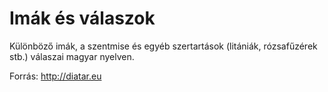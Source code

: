 Imák és válaszok
================

Különböző imák, a szentmise és egyéb szertartások (litániák, rózsafűzérek stb.) válaszai magyar nyelven.

Forrás: http://diatar.eu
